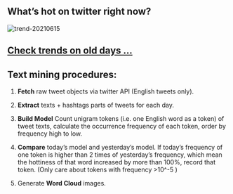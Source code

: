 ## What’s hot on twitter right now?

![trend-20210615][wordcloud]

[wordcloud]: https://raw.githubusercontent.com/xdqc/tweet-trend-everyday/master/word-cloud/trend-20210615.png?token=AF5V4P7ADR6KQBZ4CEDTNIK6AXRMU "trend-20210615"

## [Check trends on old days ...](https://github.com/xdqc/tweet-trend-everyday/tree/master/word-cloud)

## Text mining procedures:

1. **Fetch** raw tweet objects via twitter API (English tweets only).

2. **Extract** texts + hashtags parts of tweets for each day.

3. **Build Model** Count unigram tokens (i.e. one English word as a token) of tweet texts, calculate the occurrence frequency of each token, order by frequency high to low.

4. **Compare** today’s model and yesterday’s model. If today’s frequency of one token is higher than 2 times of yesterday’s frequency, which mean the hottiness of that word increased by more than 100%, record that token. (Only care about tokens with frequency >10^-5 )

5. Generate **Word Cloud** images.
